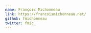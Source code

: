 ```yaml
---
name: François Michonneau
link: https://francoismichonneau.net/
github: fmichonneau
twitter: fmic_
---
```

